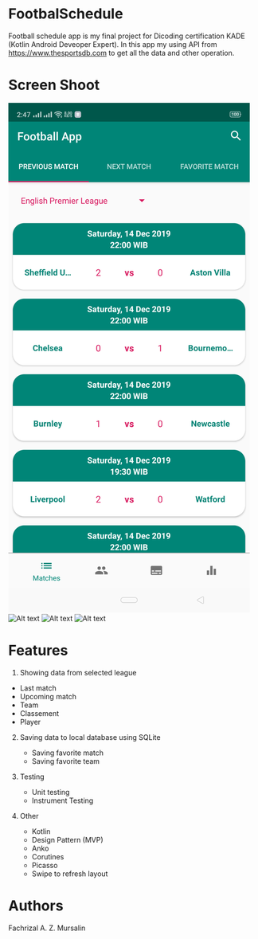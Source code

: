 # FootbalSchedule
Football schedule app is my final project for Dicoding certification KADE (Kotlin Android Deveoper Expert). In this app my using API from https://www.thesportsdb.com to get all the data and other operation.

# Screen Shoot

![Alt text](/screenshoots/main.png "Main Activity") ![Alt text](/scrennshoots/team.png "Team Activity") ![Alt text](/scrennshoots/detailmatch.png "Detail Match Activity") ![Alt text](/scrennshoots/classement.png "Classement Activity")

# Features
1. Showing data from selected league
  - Last match
  - Upcoming match
  - Team
  - Classement
  - Player

2. Saving data to local database using SQLite
   - Saving favorite match
   - Saving favorite team
   
3. Testing
   - Unit testing
   - Instrument Testing

4. Other
   - Kotlin
   - Design Pattern (MVP)
   - Anko
   - Corutines
   - Picasso
   - Swipe to refresh layout

# Authors
Fachrizal A. Z. Mursalin
